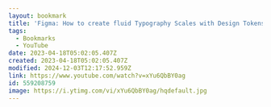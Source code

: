 ```yaml
---
layout: bookmark
title: 'Figma: How to create fluid Typography Scales with Design Tokens - Tutorial with Jan Six'
tags:
  - Bookmarks
  - YouTube
date: 2023-04-18T05:02:05.407Z
created: 2023-04-18T05:02:05.407Z
modified: 2024-12-03T12:17:52.959Z
link: https://www.youtube.com/watch?v=xYu6QbBY0ag
id: 559208759
image: https://i.ytimg.com/vi/xYu6QbBY0ag/hqdefault.jpg
---
```

